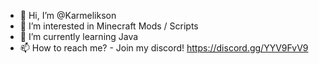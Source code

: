 - 👋 Hi, I’m @Karmelikson
- 👀 I’m interested in Minecraft Mods / Scripts
- 🌱 I’m currently learning Java
- 📫 How to reach me? - Join my discord! https://discord.gg/YYV9FvV9
